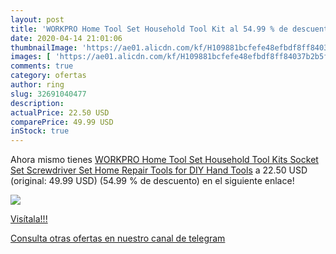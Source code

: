 ```yaml
---
layout: post
title: 'WORKPRO Home Tool Set Household Tool Kit al 54.99 % de descuento'
date: 2020-04-14 21:01:06
thumbnailImage: 'https://ae01.alicdn.com/kf/H109881bcfefe48efbdf8ff84037b2b5fo/WORKPRO-Home-Tool-Set-Household-Tool-Kits-Socket-Set-Screwdriver-Set-Home-Repair-Tools-for-DIY.jpg_350x350._SL200_.jpg'
images: [ 'https://ae01.alicdn.com/kf/H109881bcfefe48efbdf8ff84037b2b5fo/WORKPRO-Home-Tool-Set-Household-Tool-Kits-Socket-Set-Screwdriver-Set-Home-Repair-Tools-for-DIY.jpg_350x350._SL200_.jpg' ]
comments: true
category: ofertas
author: ring
slug: 32691040477
description:
actualPrice: 22.50 USD
comparePrice: 49.99 USD
inStock: true
---
```


Ahora mismo tienes [WORKPRO Home Tool Set Household Tool Kits Socket Set Screwdriver Set Home Repair Tools for DIY Hand Tools](https://www.amazon.com/dp/32691040477/?tag=redken08-20) a 22.50 USD (original: 49.99 USD) (54.99 %  de descuento) en el siguiente enlace!

[![](https://ae01.alicdn.com/kf/H109881bcfefe48efbdf8ff84037b2b5fo/WORKPRO-Home-Tool-Set-Household-Tool-Kits-Socket-Set-Screwdriver-Set-Home-Repair-Tools-for-DIY.jpg_350x350._SL200_.jpg)](https://www.amazon.com/dp/32691040477/?tag=redken08-20)

[Visítala!!!](https://www.amazon.com/dp/32691040477/?tag=redken08-20)

[Consulta otras ofertas en nuestro canal de telegram](https://t.me/s/ofertas25)
